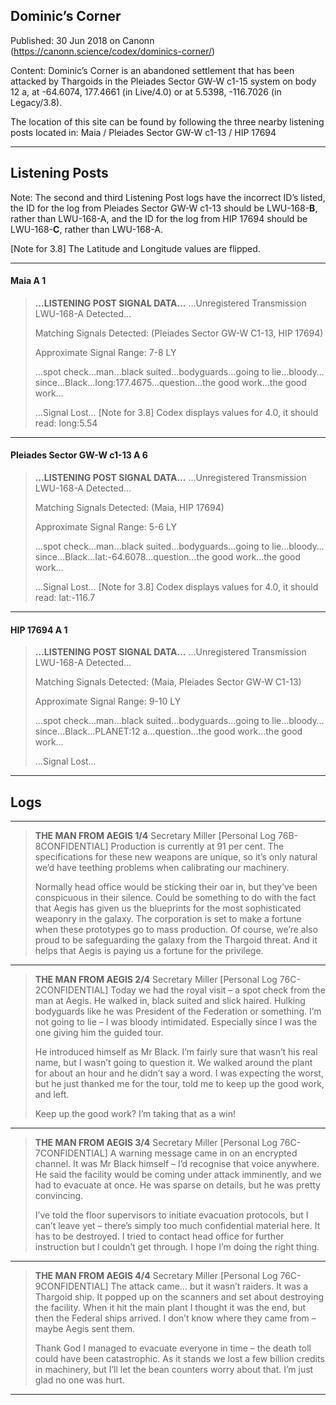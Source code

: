 ## Dominic&#8217;s Corner

Published: 30 Jun 2018 on Canonn (https://canonn.science/codex/dominics-corner/)

Content: Dominic’s Corner is an abandoned settlement that has been attacked by Thargoids in the Pleiades Sector GW-W c1-15 system on body 12 a, at -64.6074, 177.4661 (in Live/4.0) or at 5.5398, -116.7026 (in Legacy/3.8).

The location of this site can be found by following the three nearby listening posts located in:
Maia / Pleiades Sector GW-W c1-13 / HIP 17694

* * *

## Listening Posts

Note: The second and third Listening Post logs have the incorrect ID’s listed, the ID for the log from Pleiades Sector GW-W c1-13 should be LWU-168-**B**, rather than LWU-168-A, and the ID for the log from HIP 17694 should be LWU-168-**C**, rather than LWU-168-A.

[Note for 3.8] The Latitude and Longitude values are flipped.

* * *

#### Maia A 1

> 
> **…LISTENING POST SIGNAL DATA…**
> …Unregistered Transmission LWU-168-A Detected…
> 
> Matching Signals Detected: (Pleiades Sector GW-W C1-13, HIP 17694)
> 
> Approximate Signal Range: 7-8 LY
> 
> …spot check…man…black suited…bodyguards…going to lie…bloody…since…Black…Iong:177.4675…question…the good work…the good work…
> 
> …Signal Lost…
> [Note for 3.8] Codex displays values for 4.0, it should read: long:5.54

* * *

#### Pleiades Sector GW-W c1-13 A 6

> 
> **…LISTENING POST SIGNAL DATA…**
> …Unregistered Transmission LWU-168-A Detected…
> 
> Matching Signals Detected: (Maia, HIP 17694)
> 
> Approximate Signal Range: 5-6 LY
> 
> …spot check…man…black suited…bodyguards…going to lie…bloody…since…Black…Iat:-64.6078…question…the good work…the good work…
> 
> …Signal Lost…
> [Note for 3.8] Codex displays values for 4.0, it should read: lat:-116.7

* * *

#### HIP 17694 A 1

> 
> **…LISTENING POST SIGNAL DATA…**
> …Unregistered Transmission LWU-168-A Detected…
> 
> Matching Signals Detected: (Maia, Pleiades Sector GW-W C1-13)
> 
> Approximate Signal Range: 9-10 LY
> 
> …spot check…man…black suited…bodyguards…going to lie…bloody…since…Black…PLANET:12 a…question…the good work…the good work…
> 
> …Signal Lost…

* * *

## Logs

* * *

> 
> **THE MAN FROM AEGIS 1/4**
> Secretary Miller [Personal Log 76B-8CONFIDENTIAL]
> Production is currently at 91 per cent. The specifications for these new weapons are unique, so it’s only natural we’d have teething problems when calibrating our machinery.
> 
> Normally head office would be sticking their oar in, but they’ve been conspicuous in their silence. Could be something to do with the fact that Aegis has given us the blueprints for the most sophisticated weaponry in the galaxy. The corporation is set to make a fortune when these prototypes go to mass production. Of course, we’re also proud to be safeguarding the galaxy from the Thargoid threat. And it helps that Aegis is paying us a fortune for the privilege.

* * *

> 
> **THE MAN FROM AEGIS 2/4**
> Secretary Miller [Personal Log 76C-2CONFIDENTIAL]
> Today we had the royal visit – a spot check from the man at Aegis. He walked in, black suited and slick haired. Hulking bodyguards like he was President of the Federation or something. I’m not going to lie – I was bloody intimidated. Especially since I was the one giving him the guided tour.
> 
> He introduced himself as Mr Black. I’m fairly sure that wasn’t his real name, but I wasn’t going to question it. We walked around the plant for about an hour and he didn’t say a word. I was expecting the worst, but he just thanked me for the tour, told me to keep up the good work, and left.
> 
> Keep up the good work? I’m taking that as a win!

* * *

> 
> **THE MAN FROM AEGIS 3/4**
> Secretary Miller [Personal Log 76C-7CONFIDENTIAL]
> A warning message came in on an encrypted channel. It was Mr Black himself – I’d recognise that voice anywhere. He said the facility would be coming under attack imminently, and we had to evacuate at once. He was sparse on details, but he was pretty convincing.
> 
> I’ve told the floor supervisors to initiate evacuation protocols, but I can’t leave yet – there’s simply too much confidential material here. It has to be destroyed. I tried to contact head office for further instruction but I couldn’t get through. I hope I’m doing the right thing.

* * *

> 
> **THE MAN FROM AEGIS 4/4**
> Secretary Miller [Personal Log 76C-9CONFIDENTIAL]
> The attack came… but it wasn’t raiders. It was a Thargoid ship. It popped up on the scanners and set about destroying the facility. When it hit the main plant I thought it was the end, but then the Federal ships arrived. I don’t know where they came from – maybe Aegis sent them.
> 
> Thank God I managed to evacuate everyone in time – the death toll could have been catastrophic. As it stands we lost a few billion credits in machinery, but I’ll let the bean counters worry about that. I’m just glad no one was hurt.

* * *